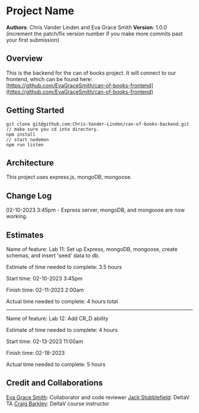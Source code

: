 # Project Name

**Authors**: Chris Vander Linden and Eva Grace Smith
**Version**: 1.0.0 (increment the patch/fix version number if you make more commits past your first submission)

## Overview

This is the backend for the can of books project.  It will connect to our frontend, which can be found here: [https://github.com/EvaGraceSmith/can-of-books-frontend](https://github.com/EvaGraceSmith/can-of-books-frontend)

## Getting Started

    git clone git@github.com:Chris-Vander-Linden/can-of-books-backend.git
    // make sure you cd into directory.
    npm install
    // start nodemon
    npm run listen

## Architecture

This project uses express.js, mongoDB, mongoose.

## Change Log

02-10-2023 3:45pm - Express server, mongoDB, and mongoose are now working.

## Estimates

Name of feature: Lab 11: Set up Express, mongoDB, mongoose, create schemas, and insert 'seed' data to db.

Estimate of time needed to complete: 3.5 hours

Start time: 02-10-2023 3:45pm

Finish time: 02-11-2023 2:00am

Actual time needed to complete: 4 hours total

---

Name of feature: Lab 12: Add CR_D ability

Estimate of time needed to complete: 4 hours

Start time: 02-13-2023 11:00am

Finish time: 02-18-2023

Actual time needed to complete: 5 hours

## Credit and Collaborations

[Eva Grace Smith](https://github.com/EvaGraceSmith): Collaborator and code reviewer
[Jack Stubblefield](https://github.com/Jacks-01): DeltaV TA
[Craig Barkley](https://github.com/tektechnologies): DeltaV course instructor
